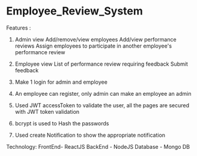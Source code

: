 # Employee_Review_System
Features :
1. Admin view
    Add/remove/view employees
    Add/view performance reviews
    Assign employees to participate in another employee's performance review
   
2. Employee view
    List of performance review requiring feedback
    Submit feedback
3. Make 1 login for admin and employee
4. An employee can register, only admin can make an employee an admin
5.  Used JWT accessToken to validate the user, all the pages are secured with JWT token validation
6.  bcrypt is used to Hash the passwords
7.  Used create Notification to show the appropriate notification

Technology:
FrontEnd- ReactJS
BackEnd - NodeJS
Database - Mongo DB
